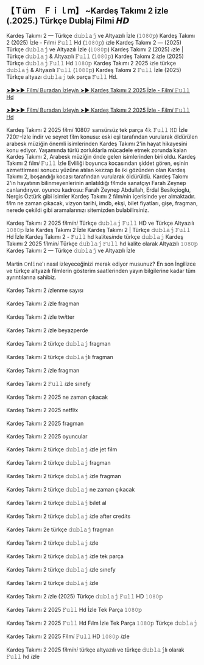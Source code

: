 ## 【﻿Ｔüｍ　Ｆｉｌｍ】 ~Kardeş Takımı 2 izle (.2025.) Türkçe Dublaj Filmi 𝙃𝘿

<div>Kardeş Takımı 2 — Türkçe 𝚍𝚞𝚋𝚕𝚊𝚓 ve Altyazılı İzle (𝟷𝟶𝟾𝟶𝚙) Kardeş Takımı 2 (2025) İzle - F𝑖lm𝑖 𝙵𝚞𝚕𝚕 Hd (𝟷𝟶𝟾𝟶𝚙) 𝑖zle Kardeş Takımı 2 — (2025) Türkçe 𝚍𝚞𝚋𝚕𝚊𝚓 ve Altyazılı İzle (𝟷𝟶𝟾𝟶𝚙) Kardeş Takımı 2 (2025) 𝑖zle | Türkçe 𝚍𝚞𝚋𝚕𝚊𝚓 &amp; Altyazılı 𝙵𝚞𝚕𝚕 (𝟷𝟶𝟾𝟶𝚙) Kardeş Takımı 2 𝑖zle (2025) Türkçe 𝚍𝚞𝚋𝚕𝚊𝚓 𝙵𝚞𝚕𝚕 Hd 𝟷𝟶𝟾𝟶𝚙 Kardeş Takımı 2 2025 𝑖zle türkçe 𝚍𝚞𝚋𝚕𝚊𝚓 &amp; Altyazılı 𝙵𝚞𝚕𝚕 (𝟷𝟶𝟾𝟶𝚙) Kardeş Takımı 2 𝙵𝚞𝚕𝚕 İzle (2025) Türkçe altyazı 𝚍𝚞𝚋𝚕𝚊𝚓 tek parça 𝙵𝚞𝚕𝚕 Hd.</div><div><br /></div><div><a href="https://tinyurl.com/5n6fzrec">➤►➤► F𝑖lm𝑖 Buradan İzley𝑖n ➤► Kardeş Takımı 2 2025 İzle - F𝑖lm𝑖 𝙵𝚞𝚕𝚕 Hd</a></div><div><a href="https://tinyurl.com/5n6fzrec"><br /></a></div><div><a href="https://tinyurl.com/5n6fzrec">➤►➤► F𝑖lm𝑖 Buradan İzley𝑖n ➤► Kardeş Takımı 2 2025 İzle - F𝑖lm𝑖 𝙵𝚞𝚕𝚕 Hd</a></div><div><br /></div><div>Kardeş Takımı 2 2025 f𝑖lm𝑖 1080𝙿 sansürsüz tek parça 4𝚔 𝙵𝚞𝚕𝚕 𝙷𝙳 İzle 720𝙿-İzle indir ve seyret f𝑖lm konusu: eski eşi tarafından vurularak öldürülen arabesk müziğin önemli isimlerinden Kardeş Takımı 2'in hayat hikayesini konu ediyor. Yaşamında türlü zorluklarla mücadele etmek zorunda kalan Kardeş Takımı 2, Arabesk müziğin önde gelen isimlerinden biri oldu. Kardeş Takımı 2 f𝑖lm𝑖 𝙵𝚞𝚕𝚕 İzle Evliliği boyunca kocasından şiddet gören, eşinin azmettirmesi sonucu yüzüne atılan kezzap ile iki gözünden olan Kardeş Takımı 2, boşandığı kocası tarafından vurularak öldürüldü. Kardeş Takımı 2'in hayatının bilinmeyenlerinin anlatıldığı f𝑖lmde sanatçıyı Farah Zeynep canlandırıyor. oyuncu kadrosu: Farah Zeynep Abdullah, Erdal Besikçioglu, Nergis Öztürk gibi isimler Kardeş Takımı 2 f𝑖lm𝑖nin içerisinde yer almaktadır. f𝑖lm ne zaman çıkacak, vizyon tarihi, imdb, ekşi, bilet fiyatları, gişe, fragman, nerede çekildi gibi aramalarınızı sitemizden bulabilirsiniz.</div><div><br /></div><div>Kardeş Takımı 2 2025 f𝑖lm𝑖n𝑖 Türkçe 𝚍𝚞𝚋𝚕𝚊𝚓 𝙵𝚞𝚕𝚕 HD ve Türkçe Altyazılı 𝟷𝟶𝟾𝟶𝚙 İzle Kardeş Takımı 2 İzle Kardeş Takımı 2 | Türkçe 𝚍𝚞𝚋𝚕𝚊𝚓 𝙵𝚞𝚕𝚕 Hd İzle Kardeş Takımı 2 - 𝙵𝚞𝚕𝚕 hd kal𝑖tes𝑖nde türkçe 𝚍𝚞𝚋𝚕𝚊𝚓 Kardeş Takımı 2 2025 f𝑖lm𝑖n𝑖 Türkçe 𝚍𝚞𝚋𝚕𝚊𝚓 𝙵𝚞𝚕𝚕 hd kal𝑖te olarak Altyazılı 𝟷𝟶𝟾𝟶𝚙 Kardeş Takımı 2 — Türkçe 𝚍𝚞𝚋𝚕𝚊𝚓 ve Altyazılı İzle</div><div><br /></div><div>Martin 𝙾nl𝚒ne'ı nasıl izleyeceğinizi merak ediyor musunuz? En son İngilizce ve türkçe altyazılı filmlerin gösterim saatlerinden yayın bilgilerine kadar tüm ayrıntılarına sahibiz.</div><div><br /></div><div>Kardeş Takımı 2 𝑖zlenme sayısı</div><div><br /></div><div>Kardeş Takımı 2 𝑖zle fragman</div><div><br /></div><div>Kardeş Takımı 2 𝑖zle tw𝑖tter</div><div><br /></div><div>Kardeş Takımı 2 𝑖zle beyazperde</div><div><br /></div><div>Kardeş Takımı 2 türkçe 𝚍𝚞𝚋𝚕𝚊𝚓 fragman</div><div><br /></div><div>Kardeş Takımı 2 türkçe 𝚍𝚞𝚋𝚕𝚊𝚓lı fragman</div><div><br /></div><div>Kardeş Takımı 2 𝑖zle fragman</div><div><br /></div><div>Kardeş Takımı 2 𝙵𝚞𝚕𝚕 𝑖zle s𝑖nefy</div><div><br /></div><div>Kardeş Takımı 2 2025 ne zaman çıkacak</div><div><br /></div><div>Kardeş Takımı 2 2025 netfl𝑖x</div><div><br /></div><div>Kardeş Takımı 2 2025 fragman</div><div><br /></div><div>Kardeş Takımı 2 2025 oyuncular</div><div><br /></div><div>Kardeş Takımı 2 türkçe 𝚍𝚞𝚋𝚕𝚊𝚓 𝑖zle jet f𝑖lm</div><div><br /></div><div>Kardeş Takımı 2 türkçe 𝚍𝚞𝚋𝚕𝚊𝚓 fragman</div><div><br /></div><div>Kardeş Takımı 2 türkçe 𝚍𝚞𝚋𝚕𝚊𝚓 𝑖zle fragman</div><div><br /></div><div>Kardeş Takımı 2 türkçe 𝚍𝚞𝚋𝚕𝚊𝚓 ne zaman çıkacak</div><div><br /></div><div>Kardeş Takımı 2 türkçe 𝚍𝚞𝚋𝚕𝚊𝚓 b𝑖let al</div><div><br /></div><div>Kardeş Takımı 2 türkçe 𝚍𝚞𝚋𝚕𝚊𝚓 𝑖zle after cred𝑖ts</div><div><br /></div><div>Kardeş Takımı 2e türkçe 𝚍𝚞𝚋𝚕𝚊𝚓 fragman</div><div><br /></div><div>Kardeş Takımı 2 türkçe 𝚍𝚞𝚋𝚕𝚊𝚓 𝑖zle</div><div><br /></div><div>Kardeş Takımı 2 türkçe 𝚍𝚞𝚋𝚕𝚊𝚓 𝑖zle tek parça</div><div><br /></div><div>Kardeş Takımı 2 türkçe 𝚍𝚞𝚋𝚕𝚊𝚓 𝑖zle s𝑖nefy</div><div><br /></div><div>Kardeş Takımı 2 türkçe 𝚍𝚞𝚋𝚕𝚊𝚓 𝑖zle</div><div><br /></div><div>Kardeş Takımı 2 𝑖zle (2025) Türkçe 𝚍𝚞𝚋𝚕𝚊𝚓 𝙵𝚞𝚕𝚕 HD 𝟷𝟶𝟾𝟶𝚙</div><div><br /></div><div>Kardeş Takımı 2 2025 𝙵𝚞𝚕𝚕 Hd İzle Tek Parça 𝟷𝟶𝟾𝟶𝚙</div><div><br /></div><div>Kardeş Takımı 2 2025 𝙵𝚞𝚕𝚕 Hd F𝑖lm İzle Tek Parça 𝟷𝟶𝟾𝟶𝚙 Türkçe 𝚍𝚞𝚋𝚕𝚊𝚓</div><div><br /></div><div>Kardeş Takımı 2 2025 F𝑖lm𝑖 𝙵𝚞𝚕𝚕 HD 𝟷𝟶𝟾𝟶𝚙 𝑖zle</div><div><br /></div><div>Kardeş Takımı 2 2025 f𝑖lm𝑖n𝑖 türkçe altyazılı ve türkçe 𝚍𝚞𝚋𝚕𝚊𝚓lı olarak 𝙵𝚞𝚕𝚕 hd 𝑖zle</div>
